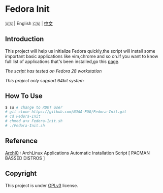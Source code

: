 # Fedora Init

:us: | English :cn: | [中文](https://github.com/NUAA-FUG/Fedora-Init/blob/master/README_zh.md)

## Introduction

This project will help us initialize Fedora quickly,the script will install some important basic applications like vim,chrome and so on.If you want to know full list of applications that's been installed,go this [page](https://github.com/NUAA-FUG/Fedora-Init/blob/master/list.md).

*The script has tested on Fedora 28 workstation*

*This project only support 64bit system*

## How To Use

```bash
$ su # change to ROOT user
# git clone https://github.com/NUAA-FUG/Fedora-Init.git
# cd Fedora-Init
# chmod a+x Fedora-Init.sh
# ./Fedora-Init.sh
```

## Reference
[ArchI0](https://github.com/SifoHamlaoui/ArchI0) : ArchLinux Applications Automatic Installation Script [ PACMAN BASSED DISTROS ]

## Copyright

This project is under [GPLv3](https://github.com/NUAA-FUG/Fedora-Init/blob/master/LICENSE) license.